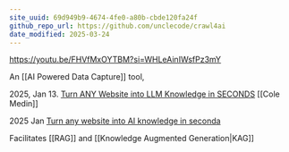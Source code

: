 ```yaml
---
site_uuid: 69d949b9-4674-4fe0-a80b-cbde120fa24f
github_repo_url: https://github.com/unclecode/crawl4ai
date_modified: 2025-03-24
---
```



https://youtu.be/FHVfMxOYTBM?si=WHLeAinIWsfPz3mY

An [[AI Powered Data Capture]] tool,

2025, Jan 13. [Turn ANY Website into LLM Knowledge in SECONDS](https://youtu.be/JWfNLF_g_V0?si=ZXmzxzsulI9eaXMo) [[Cole Medin]]

2025 Jan [Turn any website into AI knowledge in seconda](https://youtu.be/JWfNLF_g_V0?si=QvF1kY3uM6CJB5q3) 

Facilitates [[RAG]] and [[Knowledge Augmented Generation|KAG]]
